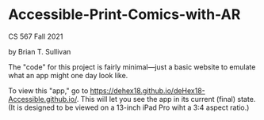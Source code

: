 # Accessible-Print-Comics-with-AR
CS 567 Fall 2021

by Brian T. Sullivan

The "code" for this project is fairly minimal—just a basic website to emulate what an app might one day look like.

To view this "app," go to https://dehex18.github.io/deHex18-Accessible.github.io/. This will let you see the app in its current (final) state. (It is designed to be viewed on a 13-inch iPad Pro wiht a 3:4 aspect ratio.)
